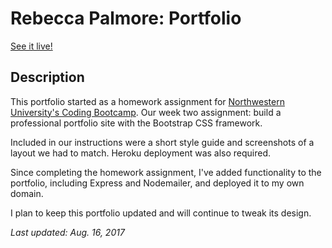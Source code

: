 # Rebecca Palmore: Portfolio

[See it live!](http://www.rebeccapalmore.com/)

## Description

This portfolio started as a homework assignment for [Northwestern University's Coding Bootcamp](https://codingbootcamp.northwestern.edu/). Our week two assignment: build a professional portfolio site with the Bootstrap CSS framework. 

Included in our instructions were a short style guide and screenshots of a layout we had to match. Heroku deployment was also required.

Since completing the homework assignment, I've added functionality to the portfolio, including Express and Nodemailer, and deployed it to my own domain.

I plan to keep this portfolio updated and will continue to tweak its design.

*Last updated: Aug. 16, 2017*







